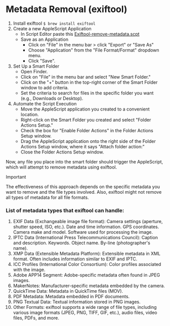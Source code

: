 # Metadata Removal (exiftool)
1. Install exiftool `$ brew install exiftool`
1. Create a new AppleScript Application
   - In Script Editor paste this [Exiftool-remove-metadata.scpt](https://github.com/stonkol/my-scripts/blob/main/Exiftool-remove-metadata.scpt)
   - Save as an Application
      - Click on "File" in the menu bar > click "Export" or "Save As"
      - Choose "Application" from the "File Format/Format" dropdown menu.
      - Click "Save".
1. Set Up a Smart Folder
   - Open Finder.
   - Click on "File" in the menu bar and select "New Smart Folder."
   - Click on the "+" button in the top-right corner of the Smart Folder window to add criteria.
   - Set the criteria to search for files in the specific folder you want (e.g., Downloads or Desktop).
1. Automate the Script Execution
   - Move the AppleScript application you created to a convenient location.
   - Right-click on the Smart Folder you created and select "Folder Actions Setup."
   - Check the box for "Enable Folder Actions" in the Folder Actions Setup window.
   - Drag the AppleScript application onto the right side of the Folder Actions Setup window, where it says "Attach folder action:"
   - Close the Folder Actions Setup window.
  
Now, any file you place into the smart folder should trigger the AppleScript, which will attempt to remove metadata using exiftool.

> [!IMPORTANT] 
> The effectiveness of this approach depends on the specific metadata you want to remove and the file types involved. Also, exiftool might not remove all types of metadata for all file formats. 

### List of metadata types that exiftool can handle:
1. EXIF Data (Exchangeable image file format): Camera settings (aperture, shutter speed, ISO, etc.). Date and time information. GPS coordinates. Camera make and model. Software used for processing the image.
1. IPTC Data (International Press Telecommunications Council): Caption and description. Keywords. Object name. By-line (photographer's name).
1. XMP Data (Extensible Metadata Platform): Extensible metadata in XML format. Often includes information similar to EXIF and IPTC.
1. ICC Profiles (International Color Consortium): Color profiles associated with the image.
1. Adobe APP14 Segment: Adobe-specific metadata often found in JPEG images.
1. MakerNotes: Manufacturer-specific metadata embedded by the camera.
1. QuickTime Data: Metadata in QuickTime files (MOV).
1. PDF Metadata: Metadata embedded in PDF documents.
1. PNG Textual Data: Textual information stored in PNG images.
1. Other Formats: exiftool supports a wide range of file types, including various image formats (JPEG, PNG, TIFF, GIF, etc.), audio files, video files, PDFs, and more.
